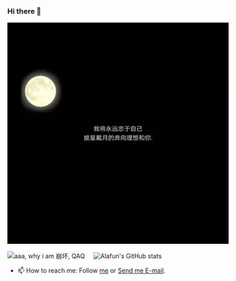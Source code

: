 ### Hi there 👋

![motto](./motto.png)

<!-- ![Alafun's GitHub stats](https://github-readme-stats.vercel.app/api?username=alafun&show_icons=ture) -->
 <img src="https://count.getloli.com/get/@alafun?theme=rule34" width="300" loading="lazy" alt="aaa, why i am 崩坏, QAQ" />    &nbsp;&nbsp;&nbsp;   <!--<img src="https://github-readme-stats.vercel.app/api?username=alafun&show_icons=ture" width="300" alt="Alafun's GitHub stats" loading="lazy" />-->                                                                                               <img src="https://bad-apple-github-readme.vercel.app/api?show_bg=1&username=alafun" width="300" alt="Alafun's GitHub stats" loading="lazy" />

<!-- <img src="https://profile-counter.glitch.me/alafun/count.svg" loading="lazy" alt=":alafun" /> -->

<!-- <img src="https://ipcounter.ihcr.top/?mode=2&str=(%E4%BD%A0%E5%A5%BD%E5%91%80%EF%BC%81)&gh=alafun&lg=%E7%84%A1&qq=%E4%BF%9D%E5%AF%86&mail=%E4%BF%9D%E5%AF%86&strsize=24" width="499" loading="lazy"  alt=":alafun" />
 -->
 
- 📫 How to reach me: Follow [me](https://github.com/Alafun?tab=followers) or [Send me E-mail](mailto:alafun@petalmail.com).


